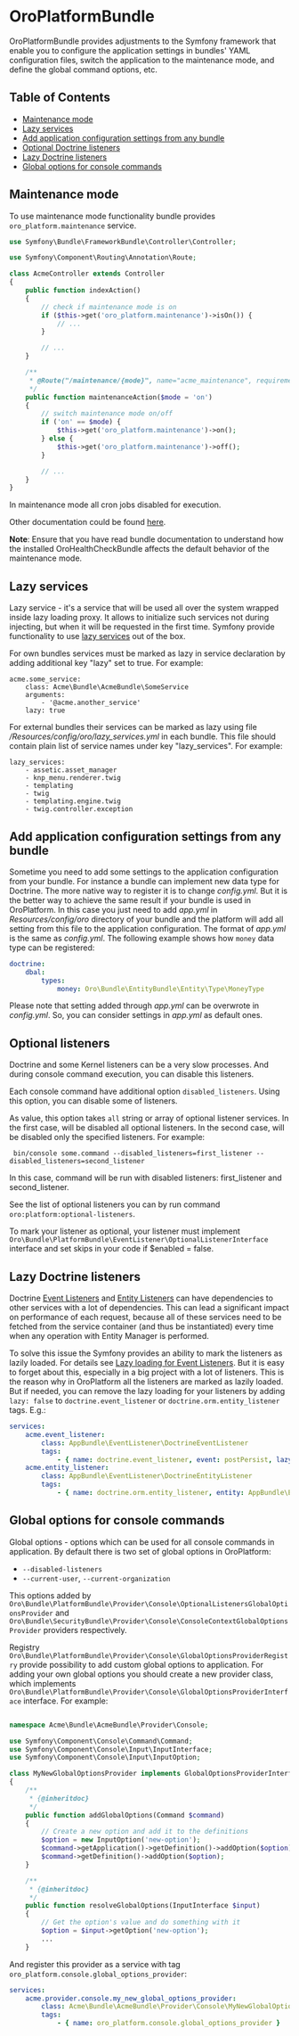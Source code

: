 # OroPlatformBundle

OroPlatformBundle provides adjustments to the Symfony framework that enable you to configure the application settings in bundles' YAML configuration files, switch the application to the maintenance mode, and define the global command options, etc.


## Table of Contents
 - [Maintenance mode](#maintenance-mode)
 - [Lazy services](#lazy-services)
 - [Add application configuration settings from any bundle](#add-application-configuration-settings-from-any-bundle)
 - [Optional Doctrine listeners](#optional-doctrine-listeners)
 - [Lazy Doctrine listeners](#lazy-doctrine-listeners)
 - [Global options for console commands](#global-options-for-console-commands)


## Maintenance mode
To use maintenance mode functionality bundle provides `oro_platform.maintenance` service.

``` php
use Symfony\Bundle\FrameworkBundle\Controller\Controller;

use Symfony\Component\Routing\Annotation\Route;

class AcmeController extends Controller
{
    public function indexAction()
    {
        // check if maintenance mode is on
        if ($this->get('oro_platform.maintenance')->isOn()) {
            // ...
        }

        // ...
    }

    /**
     * @Route("/maintenance/{mode}", name="acme_maintenance", requirements={"mode"="on|off"})
     */
    public function maintenanceAction($mode = 'on')
    {
        // switch maintenance mode on/off
        if ('on' == $mode) {
            $this->get('oro_platform.maintenance')->on();
        } else {
            $this->get('oro_platform.maintenance')->off();
        }

        // ...
    }
}
```

In maintenance mode all cron jobs disabled for execution.

Other documentation could be found [here](https://github.com/lexik/LexikMaintenanceBundle/blob/master/Resources/doc/index.md).

**Note**: Ensure that you have read bundle documentation to understand how the installed OroHealthCheckBundle affects
the default behavior of the maintenance mode.

## Lazy services

Lazy service - it's a service that will be used all over the system wrapped inside lazy loading proxy. It allows to
initialize such services not during injecting, but when it will be requested in the first time. Symfony provide
functionality to use [lazy services](http://symfony.com/doc/2.3/components/dependency_injection/lazy_services.html)
out of the box.

For own bundles services must be marked as lazy in service declaration by adding additional key "lazy" set to true.
For example:
```
acme.some_service:
    class: Acme\Bundle\AcmeBundle\SomeService
    arguments:
        - '@acme.another_service'
    lazy: true
```

For external bundles their services can be marked as lazy using file _/Resources/config/oro/lazy\_services.yml_ in each
bundle. This file should contain plain list of service names under key "lazy_services". For example:
```
lazy_services:
    - assetic.asset_manager
    - knp_menu.renderer.twig
    - templating
    - twig
    - templating.engine.twig
    - twig.controller.exception
```


## Add application configuration settings from any bundle

Sometime you need to add some settings to the application configuration from your bundle. For instance a bundle can implement new data type for Doctrine. The more native way to register it is to change _config.yml_. But it is the better way to achieve the same result if your bundle is used in OroPlatform. In this case you just need to add _app.yml_ in _Resources/config/oro_ directory of your bundle and the platform will add all setting from this file to the application configuration. The format of _app.yml_ is the same as _config.yml_.
The following example shows how `money` data type can be registered:

``` yaml
doctrine:
    dbal:
        types:
            money: Oro\Bundle\EntityBundle\Entity\Type\MoneyType
```

Please note that setting added through _app.yml_ can be overwrote in _config.yml_. So, you can consider settings in _app.yml_ as default ones.


## Optional listeners

Doctrine and some Kernel listeners can be a very slow processes. And during console command execution, you can disable this listeners.

Each console command have additional option `disabled_listeners`. Using this option, you can disable some of listeners.

As value, this option takes `all` string or array of optional listener services. In the first case, will be disabled all optional listeners. In the second case, will be disabled only the specified listeners. For example:

```
 bin/console some.command --disabled_listeners=first_listener --disabled_listeners=second_listener
```

In this case, command will be run with disabled listeners: first_listener and second_listener.

See the list of optional listeners you can by run command `oro:platform:optional-listeners`.

To mark your listener as optional, your listener must implement `Oro\Bundle\PlatformBundle\EventListener\OptionalListenerInterface` interface and set skips in your code if $enabled = false.

## Lazy Doctrine listeners

Doctrine [Event Listeners](https://symfony.com/doc/current/doctrine/event_listeners_subscribers.html)
and [Entity Listeners](https://symfony.com/doc/current/bundles/DoctrineBundle/entity-listeners.html)
can have dependencies to other services with a lot of dependencies. This can lead a significant impact on
performance of each request, because all of these services need to be fetched from the service container
(and thus be instantiated) every time when any operation with Entity Manager is performed.

To solve this issue the Symfony provides an ability to mark the listeners as lazily loaded. For details see
[Lazy loading for Event Listeners](https://symfony.com/doc/current/doctrine/event_listeners_subscribers.html#lazy-loading-for-event-listeners).
But it is easy to forget about this, especially in a big project with a lot of listeners. This is the reason why in
OroPlatform all the listeners are marked as lazily loaded. But if needed, you can remove the lazy loading
for your listeners by adding `lazy: false` to `doctrine.event_listener` or `doctrine.orm.entity_listener` tags. E.g.:

```yaml
services:
    acme.event_listener:
        class: AppBundle\EventListener\DoctrineEventListener
        tags:
            - { name: doctrine.event_listener, event: postPersist, lazy: false }
    acme.entity_listener:
        class: AppBundle\EventListener\DoctrineEntityListener
        tags:
            - { name: doctrine.orm.entity_listener, entity: AppBundle\Entity\MyEntity, event: postPersist, lazy: false }
```

## Global options for console commands ##

Global options - options which can be used for all console commands in application.
By default there is two set of global options in OroPlatform:
* `--disabled-listeners`
* `--current-user`, `--current-organization`

This options added by `Oro\Bundle\PlatformBundle\Provider\Console\OptionalListenersGlobalOptionsProvider`
and `Oro\Bundle\SecurityBundle\Provider\Console\ConsoleContextGlobalOptionsProvider` providers respectively.

Registry `Oro\Bundle\PlatformBundle\Provider\Console\GlobalOptionsProviderRegistry` provide possibility to add custom global options to application.
For adding your own global options you should create a new provider class, which implements `Oro\Bundle\PlatformBundle\Provider\Console\GlobalOptionsProviderInterface` interface.
For example:

``` php

namespace Acme\Bundle\AcmeBundle\Provider\Console;

use Symfony\Component\Console\Command\Command;
use Symfony\Component\Console\Input\InputInterface;
use Symfony\Component\Console\Input\InputOption;

class MyNewGlobalOptionsProvider implements GlobalOptionsProviderInterface
{
    /**
     * {@inheritdoc}
     */
    public function addGlobalOptions(Command $command)
    {
        // Create a new option and add it to the definitions
        $option = new InputOption('new-option');
        $command->getApplication()->getDefinition()->addOption($option);
        $command->getDefinition()->addOption($option);
    }

    /**
     * {@inheritdoc}
     */
    public function resolveGlobalOptions(InputInterface $input)
    {
        // Get the option's value and do something with it
        $option = $input->getOption('new-option');
        ...
    }

```
And register this provider as a service with tag `oro_platform.console.global_options_provider`:

``` yaml
services:
    acme.provider.console.my_new_global_options_provider:
        class: Acme\Bundle\AcmeBundle\Provider\Console\MyNewGlobalOptionsProvider
        tags:
            - { name: oro_platform.console.global_options_provider }
```
